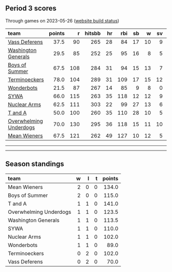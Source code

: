 

## Period 3 scores

Through games on 2023-05-26 ([website build status](https://github.com/brian-bot/pl-site/actions))


|team                   | points|   r| hitsbb| hr| rbi| sb|  w| sv|  so|   era|  whip|
|:----------------------|------:|---:|------:|--:|---:|--:|--:|--:|---:|-----:|-----:|
|[Vass Deferens](./vassdeferens)|   37.5|  90|    265| 28|  84| 17| 10|  9| 127| 4.269| 1.370|
|[Washington Generals](./washingtongenerals)|   29.5|  85|    252| 25|  95| 16|  8|  5| 128| 3.876| 1.206|
|[Boys of Summer](./boysofsummer)|   67.5| 108|    284| 31|  94| 15| 13|  7| 190| 2.869| 1.145|
|[Terminoeckers](./terminoeckers)|   78.0| 104|    289| 31| 109| 17| 15| 12| 217| 3.634| 1.099|
|[Wonderbots](./wonderbots)|   21.5|  87|    267| 14|  85|  9|  8|  0| 166| 5.861| 1.570|
|[SYWA](./sywa)         |   66.0| 115|    263| 35| 118| 12| 12|  9| 183| 3.425| 1.169|
|[Nuclear Arms](./nucleararms)|   62.5| 111|    303| 22|  99| 27| 13|  6| 163| 3.507| 1.194|
|[T and A](./tanda)     |   50.0| 100|    260| 35| 110| 28| 10|  5| 188| 4.904| 1.343|
|[Overwhelming Underdogs](./overwhelmingunderdogs)|   70.0| 130|    295| 36| 118| 15| 11| 10| 142| 3.652| 1.151|
|[Mean Wieners](./meanwieners)|   67.5| 121|    262| 49| 127| 10| 12|  5| 171| 3.315| 1.129|

* * *
* * *

## Season standings


|team                   |  w|  l|  t| points|
|:----------------------|--:|--:|--:|------:|
|Mean Wieners           |  2|  0|  0|  134.0|
|Boys of Summer         |  2|  0|  0|  115.0|
|T and A                |  1|  1|  0|  141.0|
|Overwhelming Underdogs |  1|  1|  0|  123.5|
|Washington Generals    |  1|  1|  0|  113.5|
|SYWA                   |  1|  1|  0|  110.0|
|Nuclear Arms           |  1|  1|  0|  102.0|
|Wonderbots             |  1|  1|  0|   89.0|
|Terminoeckers          |  0|  2|  0|  102.0|
|Vass Deferens          |  0|  2|  0|   70.0|


